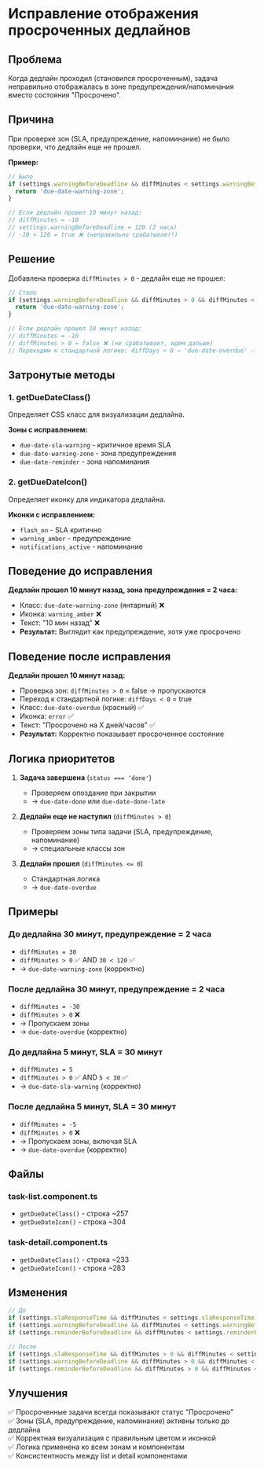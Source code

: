 # Исправление отображения просроченных дедлайнов

## Проблема
Когда дедлайн проходил (становился просроченным), задача неправильно отображалась в зоне предупреждения/напоминания вместо состояния "Просрочено".

## Причина
При проверке зон (SLA, предупреждение, напоминание) не было проверки, что дедлайн еще не прошел. 

**Пример:**
```typescript
// Было
if (settings.warningBeforeDeadline && diffMinutes < settings.warningBeforeDeadline) {
  return 'due-date-warning-zone';
}

// Если дедлайн прошел 10 минут назад:
// diffMinutes = -10
// settings.warningBeforeDeadline = 120 (2 часа)
// -10 < 120 = true ❌ (неправильно срабатывает!)
```

## Решение
Добавлена проверка `diffMinutes > 0` - дедлайн еще не прошел:

```typescript
// Стало
if (settings.warningBeforeDeadline && diffMinutes > 0 && diffMinutes < settings.warningBeforeDeadline) {
  return 'due-date-warning-zone';
}

// Если дедлайн прошел 10 минут назад:
// diffMinutes = -10
// diffMinutes > 0 = false ❌ (не срабатывает, идем дальше)
// Переходим к стандартной логике: diffDays < 0 → 'due-date-overdue' ✅
```

## Затронутые методы

### 1. getDueDateClass()
Определяет CSS класс для визуализации дедлайна.

**Зоны с исправлением:**
- `due-date-sla-warning` - критичное время SLA
- `due-date-warning-zone` - зона предупреждения
- `due-date-reminder` - зона напоминания

### 2. getDueDateIcon()
Определяет иконку для индикатора дедлайна.

**Иконки с исправлением:**
- `flash_on` - SLA критично
- `warning_amber` - предупреждение
- `notifications_active` - напоминание

## Поведение до исправления

**Дедлайн прошел 10 минут назад, зона предупреждения = 2 часа:**
- Класс: `due-date-warning-zone` (янтарный) ❌
- Иконка: `warning_amber` ❌
- Текст: "10 мин назад" ❌
- **Результат:** Выглядит как предупреждение, хотя уже просрочено

## Поведение после исправления

**Дедлайн прошел 10 минут назад:**
- Проверка зон: `diffMinutes > 0` = false → пропускаются
- Переход к стандартной логике: `diffDays < 0` = true
- Класс: `due-date-overdue` (красный) ✅
- Иконка: `error` ✅
- Текст: "Просрочено на X дней/часов" ✅
- **Результат:** Корректно показывает просроченное состояние

## Логика приоритетов

1. **Задача завершена** (`status === 'done'`)
   - Проверяем опоздание при закрытии
   - → `due-date-done` или `due-date-done-late`

2. **Дедлайн еще не наступил** (`diffMinutes > 0`)
   - Проверяем зоны типа задачи (SLA, предупреждение, напоминание)
   - → специальные классы зон

3. **Дедлайн прошел** (`diffMinutes <= 0`)
   - Стандартная логика
   - → `due-date-overdue`

## Примеры

### До дедлайна 30 минут, предупреждение = 2 часа
- `diffMinutes = 30`
- `diffMinutes > 0` ✅ AND `30 < 120` ✅
- → `due-date-warning-zone` (корректно)

### После дедлайна 30 минут, предупреждение = 2 часа
- `diffMinutes = -30`
- `diffMinutes > 0` ❌
- → Пропускаем зоны
- → `due-date-overdue` (корректно)

### До дедлайна 5 минут, SLA = 30 минут
- `diffMinutes = 5`
- `diffMinutes > 0` ✅ AND `5 < 30` ✅
- → `due-date-sla-warning` (корректно)

### После дедлайна 5 минут, SLA = 30 минут
- `diffMinutes = -5`
- `diffMinutes > 0` ❌
- → Пропускаем зоны, включая SLA
- → `due-date-overdue` (корректно)

## Файлы

### task-list.component.ts
- `getDueDateClass()` - строка ~257
- `getDueDateIcon()` - строка ~304

### task-detail.component.ts
- `getDueDateClass()` - строка ~233
- `getDueDateIcon()` - строка ~283

## Изменения

```typescript
// До
if (settings.slaResponseTime && diffMinutes < settings.slaResponseTime)
if (settings.warningBeforeDeadline && diffMinutes < settings.warningBeforeDeadline)
if (settings.reminderBeforeDeadline && diffMinutes < settings.reminderBeforeDeadline)

// После
if (settings.slaResponseTime && diffMinutes > 0 && diffMinutes < settings.slaResponseTime)
if (settings.warningBeforeDeadline && diffMinutes > 0 && diffMinutes < settings.warningBeforeDeadline)
if (settings.reminderBeforeDeadline && diffMinutes > 0 && diffMinutes < settings.reminderBeforeDeadline)
```

## Улучшения
✅ Просроченные задачи всегда показывают статус "Просрочено"  
✅ Зоны (SLA, предупреждение, напоминание) активны только до дедлайна  
✅ Корректная визуализация с правильным цветом и иконкой  
✅ Логика применена ко всем зонам и компонентам  
✅ Консистентность между list и detail компонентами
